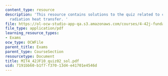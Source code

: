 ```yaml
---
content_type: resource
description: 'This resource contains solutions to the quiz related to convection and
  radiation heat transfer. '
file: https://ol-ocw-studio-app-qa.s3.amazonaws.com/courses/4-42j-fundamentals-of-energy-in-buildings-fall-2010/7191bb60b1f7f37013d4e41701e4546d_MIT4_42JF10_quiz02_sol.pdf
file_type: application/pdf
learning_resource_types:
- Exams
ocw_type: OCWFile
parent_title: Exams
parent_type: CourseSection
resourcetype: Document
title: MIT4_42JF10_quiz02_sol.pdf
uid: 7191bb60-b1f7-f370-13d4-e41701e4546d
---
```

